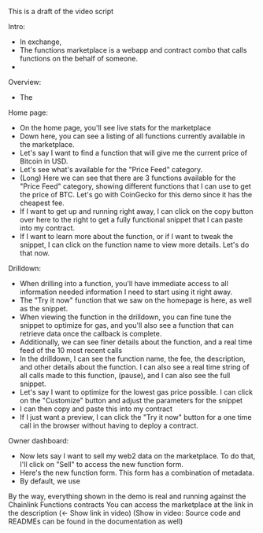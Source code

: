 This is a draft of the video script

Intro:

* In exchange,
* The functions marketplace is a webapp and contract combo that calls functions on the behalf of someone.
*

Overview:

* The

Home page:

* On the home page, you'll see live stats for the marketplace
* Down here, you can see a listing of all functions currently available in the marketplace.
* Let's say I want to find a function that will give me the current price of Bitcoin in USD.
* Let's see what's available for the "Price Feed" category.
* (Long) Here we can see that there are 3 functions available for the "Price Feed" category, showing different functions
  that I can use to get the price of BTC. Let's go with CoinGecko for this demo since it has the cheapest fee.
* If I want to get up and running right away, I can click on the copy button over here to the right to get a fully
  functional snippet that I can paste into my contract.
* If I want to learn more about the function, or if I want to tweak the snippet, I can click on the function name to
  view more details. Let's do that now.

Drilldown:

* When drilling into a function, you'll have immediate access to all information needed information I need to start
  using it right away.
* The "Try it now" function that we saw on the homepage is here, as well as the snippet.
* When viewing the function in the drilldown, you can fine tune the snippet to optimize for gas, and you'll also see a
  function that can retrieve data once the callback is complete.
* Additionally, we can see finer details about the function, and a real time feed of the 10 most recent calls
* In the drilldown, I can see the function name, the fee, the description, and other details about the function. I can
  also see a real time string of all calls made to this function, (pause), and I can also see the full snippet.
* Let's say I want to optimize for the lowest gas price possible. I can click on the "Customize" button and adjust the
  parameters for the snippet
* I can then copy and paste this into my contract
* If I just want a preview, I can click the "Try it now" button for a one time call in the browser without having to
  deploy a contract.

Owner dashboard:

* Now lets say I want to sell my web2 data on the marketplace. To do that, I'll click on "Sell" to access the new
  function form.
* Here's the new function form. This form has a combination of metadata.
* By default, we use

By the way, everything shown in the demo is real and running against the Chainlink Functions contracts
You can access the marketplace at the link in the description (<- Show link in video)
(Show in video: Source code and READMEs can be found in the documentation as well)
